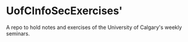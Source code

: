 # UofCInfoSecExercises'
A repo to hold notes and exercises of the University of Calgary's weekly seminars. 
